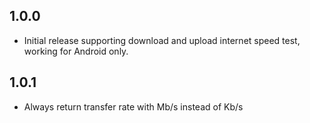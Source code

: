 ## 1.0.0

* Initial release supporting download and upload internet speed test, working for Android only.

## 1.0.1

* Always return transfer rate with Mb/s instead of Kb/s
